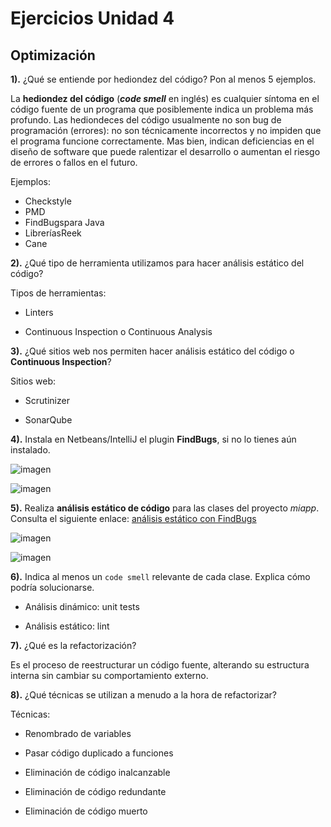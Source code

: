 # Ejercicios Unidad 4

## Optimización

**1).** ¿Qué se entiende por hediondez del código? Pon al menos 5 ejemplos.

La **hediondez del código** (***code smell*** en inglés) es cualquier síntoma en el código fuente de un programa que posiblemente indica un problema más profundo. Las hediondeces del código usualmente no son bug de programación (errores): no son técnicamente incorrectos y no impiden que el programa funcione correctamente. Mas bien, indican deficiencias  en el diseño de software que puede ralentizar el desarrollo o aumentan el riesgo de errores o fallos en el futuro.

Ejemplos:

* Checkstyle
* PMD 
* FindBugspara Java
* LibreríasReek 
* Cane


**2).** ¿Qué tipo de herramienta utilizamos para hacer análisis estático del código?

Tipos de herramientas:

* Linters

* Continuous Inspection o Continuous Analysis


**3).** ¿Qué sitios web nos permiten hacer análisis estático del código o **Continuous Inspection**?

Sitios web:

* Scrutinizer

* SonarQube


**4).** Instala en Netbeans/IntelliJ el plugin **FindBugs**, si no lo tienes aún instalado.

![imagen](https://user-images.githubusercontent.com/113978794/211783961-839adcd3-49f6-4c8e-a965-1617ea01cedf.png)

![imagen](https://user-images.githubusercontent.com/113978794/211801034-69db1e8e-1f1c-4fd0-b840-2e47e0bcf42d.png)


**5).** Realiza **análisis estático de código** para las clases del proyecto *miapp*. Consulta el siguiente enlace: [análisis estático con FindBugs](https://github.com/jamj2000/DAW1-ED-Pruebas-Ejemplo1#análisis-estático-de-código-con-findbugs-en-netbeans)

![imagen](https://user-images.githubusercontent.com/113978794/211816991-ffcd2d4d-a7dc-4d2e-9054-ebd0ebf31bcc.png)

![imagen](https://user-images.githubusercontent.com/113978794/211817037-645ac42d-a4b4-4be4-99a5-dbaec99ab0ca.png)



**6).** Indica al menos un `code smell` relevante de cada clase. Explica cómo podría solucionarse.

* Análisis dinámico: unit tests

* Análisis estático: lint


**7).** ¿Qué es la refactorización?

Es el proceso de reestructurar un código fuente, alterando su estructura interna sin cambiar su comportamiento externo.


**8).** ¿Qué técnicas se utilizan a menudo a la hora de refactorizar?

Técnicas:

- Renombrado de variables

- Pasar código duplicado a funciones

- Eliminación de código inalcanzable

- Eliminación de código redundante

- Eliminación de código muerto

  

